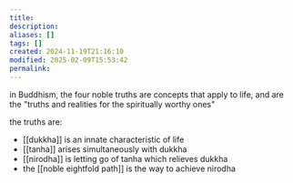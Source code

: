 ```yaml
---
title: 
description: 
aliases: []
tags: []
created: 2024-11-19T21:16:10
modified: 2025-02-09T15:53:42
permalink:
---
```


in Buddhism, the four noble truths are concepts that apply to life, and are the "truths and realities for the spiritually worthy ones"

the truths are:
- [[dukkha]] is an innate characteristic of life
- [[tanha]] arises simultaneously with dukkha
- [[nirodha]] is letting go of tanha which relieves dukkha
- the [[noble eightfold path]] is the way to achieve nirodha
